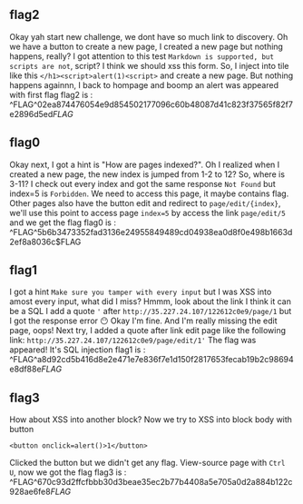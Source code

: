 ## flag2
Okay yah start new challenge, we dont have so much link to discovery. Oh we have a button to create a new page, I created a new page but nothing happens, really?
I got attention to this test `Markdown is supported, but scripts are not`, script? I think we should xss this form. So, I inject into tile like this `</h1><script>alert(1)<script>` and create a new page. But nothing happens againnn, I back to hompage and boomp an alert was appeared with first flag
flag2 is : ^FLAG^02ea874476054e9d854502177096c60b48087d41c823f37565f82f7e2896d5ed$FLAG$

## flag0
Okay next, I got a hint is "How are pages indexed?". Oh I realized when I created a new page, the new index is jumped from 1-2 to 12? So, where is 3-11? I check out every index and got the same response `Not Found` but index=5 is `Forbidden`. We need to access this page, it maybe contains flag.
Other pages also have the button edit and redirect to `page/edit/{index}`, we'll use this point to access page `index=5` by access the link `page/edit/5` and we get the flag
flag0 is : ^FLAG^5b6b3473352fad3136e24955849489cd04938ea0d8f0e498b1663d2ef8a8036c$FLAG

## flag1
I got a hint `Make sure you tamper with every input` but I was XSS into amost every input, what did I miss? Hmmm, look about the link I think it can be a SQL
I add a quote `'` after `http://35.227.24.107/122612c0e9/page/1` but I got the response error 😶 Okay I'm fine.
And I'm really missing the edit page, oops! Next try, I added a quote after link edit page like the following link:
`http://35.227.24.107/122612c0e9/page/edit/1'`
The flag was appeared! It's SQL injection
flag1 is : ^FLAG^a8d92cd5b416d8e2e471e7e836f7e1d150f2817653fecab19b2c98694e8df88e$FLAG$


## flag3
How about XSS into another block? Now we try to XSS into block body with button
```
<button onclick=alert()>1</button>
```
Clicked the button but we didn't get any flag. View-source page with `Ctrl U`, now we got the flag
flag3 is : ^FLAG^670c93d2ffcfbbb30d3beae35ec2b77b4408a5e705a0d2a884b122c928ae6fe8$FLAG$